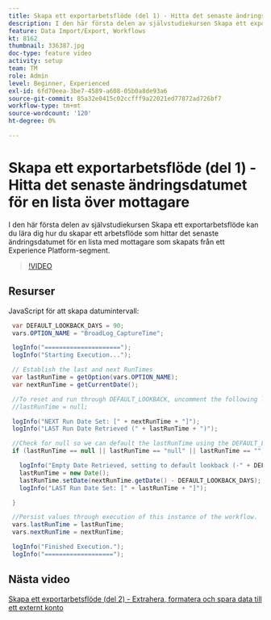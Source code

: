 ```yaml
---
title: Skapa ett exportarbetsflöde (del 1) - Hitta det senaste ändringsdatumet för en lista över mottagare
description: I den här första delen av självstudiekursen Skapa ett exportarbetsflöde kan du lära dig hur du skapar ett arbetsflöde som hittar det senaste ändringsdatumet för en lista med mottagare som skapats från ett Experience Platform-segment.
feature: Data Import/Export, Workflows
kt: 8162
thumbnail: 336387.jpg
doc-type: feature video
activity: setup
team: TM
role: Admin
level: Beginner, Experienced
exl-id: 6fd70eea-3be7-4589-a608-05b0a8de93a6
source-git-commit: 85a32e0415c02ccfff9a22021ed77872ad726bf7
workflow-type: tm+mt
source-wordcount: '120'
ht-degree: 0%

---
```


# Skapa ett exportarbetsflöde (del 1) - Hitta det senaste ändringsdatumet för en lista över mottagare

I den här första delen av självstudiekursen Skapa ett exportarbetsflöde kan du lära dig hur du skapar ett arbetsflöde som hittar det senaste ändringsdatumet för en lista med mottagare som skapats från ett Experience Platform-segment.

>[!VIDEO](https://video.tv.adobe.com/v/336387?quality=12)

## Resurser

JavaScript för att skapa datumintervall:

```java
 var DEFAULT_LOOKBACK_DAYS = 90;
 vars.OPTION_NAME = "BroadLog_CaptureTime";

 logInfo("=====================");
 logInfo("Starting Execution...");

 // Establish the last and next RunTimes
 var lastRunTime = getOption(vars.OPTION_NAME);
 var nextRunTime = getCurrentDate();

 //To reset and run through DEFAULT_LOOKBACK, uncomment the following line.
 //lastRunTime = null;

 logInfo("NEXT Run Date Set: [" + nextRunTime + "]");
 logInfo("LAST Run Date Retrieved (" + lastRunTime + ")");

 //Check for null so we can default the lastRunTime using the DEFAULT_LOOKBACK 
 if (lastRunTime == null || lastRunTime == "null" || lastRunTime == "") {

   logInfo("Empty Date Retrieved, setting to default lookback (-" + DEFAULT_LOOKBACK_DAYS + " days)");
   lastRunTime = new Date();
   lastRunTime.setDate(nextRunTime.getDate() - DEFAULT_LOOKBACK_DAYS);
   logInfo("LAST Run Date Set: [" + lastRunTime + "]");

 } 

 //Persist values through execution of this instance of the workflow.
 vars.lastRunTime = lastRunTime;
 vars.nextRunTime = nextRunTime;

 logInfo("Finished Execution.");
 logInfo("===================");
```

## Nästa video

[Skapa ett exportarbetsflöde (del 2) - Extrahera, formatera och spara data till ett externt konto](extract-format-save-data-to-external-account.md)
